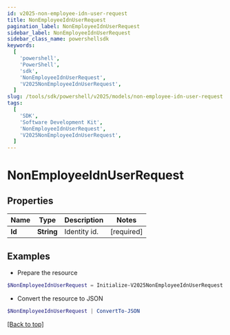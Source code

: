 ```yaml
---
id: v2025-non-employee-idn-user-request
title: NonEmployeeIdnUserRequest
pagination_label: NonEmployeeIdnUserRequest
sidebar_label: NonEmployeeIdnUserRequest
sidebar_class_name: powershellsdk
keywords:
  [
    'powershell',
    'PowerShell',
    'sdk',
    'NonEmployeeIdnUserRequest',
    'V2025NonEmployeeIdnUserRequest',
  ]
slug: /tools/sdk/powershell/v2025/models/non-employee-idn-user-request
tags:
  [
    'SDK',
    'Software Development Kit',
    'NonEmployeeIdnUserRequest',
    'V2025NonEmployeeIdnUserRequest',
  ]
---
```


# NonEmployeeIdnUserRequest

## Properties

| Name   | Type       | Description  | Notes      |
| ------ | ---------- | ------------ | ---------- |
| **Id** | **String** | Identity id. | [required] |

## Examples

- Prepare the resource

```powershell
$NonEmployeeIdnUserRequest = Initialize-V2025NonEmployeeIdnUserRequest  -Id 2c91808570313110017040b06f344ec9
```

- Convert the resource to JSON

```powershell
$NonEmployeeIdnUserRequest | ConvertTo-JSON
```

[[Back to top]](#)
